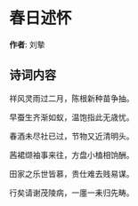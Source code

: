 # 春日述怀

**作者**: 刘摰

## 诗词内容

祥风灵雨过二月，陈根新种苗争抽。

早蚕生齐渐如蚁，温饱指此无歳忧。

春酒未尽社已过，节物又近清明头。

茜裙缬袖事来往，方盘小榼相饷酬。

田家之乐世皆慕，贵仕难去贱易谋。

行矣请谢茂陵病，一廛一耒归先畴。

